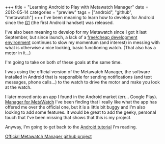 +++
title = "Learning Android to Play with Metawatch Manager"
date = 2012-05-14
categories = "preview"
tags = ["android", "github", "metawatch"]
+++
I've been meaning to learn how to develop for Android since the [G1][wiki-htc-dream] (the first Android handset) was released.

I've also been meaning to develop for my Metawatch since I got it last September, but since launch, a lack of a [free/cheap development
environment][mw-forum] continues to slow my momentum (and interest) in messing with what is otherwise a nice looking, basic functioning watch. (That also has a motor in it...)

I'm going to take on both of these goals at the same time.

I was using the official version of the Metawatch Manager, the software installed in Android that is responsible for sending notifications (and text messages, phone calls...) to the watch to drive the motor and make you look at the watch.

I later moved onto an app I found in the Android market (err... Google Play). [Manager for MetaWatch][google-play] I've been finding that I really like what the app has offered me over the official one, but it is a little bit buggy and I'm also looking to add some features. It would be great to add the geeky, personal touch that I've been missing that shows that this is my project.

Anyway, I'm going to get back to the [Android tutorial][lmgtfy] I'm reading.

[Official Metawatch Manager github project][github]

[wiki-htc-dream]: http://en.wikipedia.org/wiki/HTC_Dream
[mw-forum]: http://www.metawatch.org/forums/thread/200/official-free-cheap-development-environment
[google-play]: https://play.google.com/store/apps/details?id=com.kupriyanov.metawatch&hl=en
[lmgtfy]: http://lmgtfy.com/?q=android+tutorial
[github]: https://github.com/MetaWatchOpenProjects/MWM-for-Android
